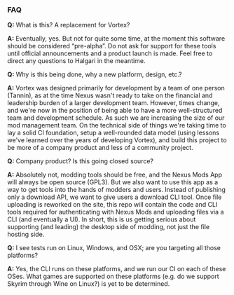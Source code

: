 ### FAQ

**Q:** What is this? A replacement for Vortex?

**A:** Eventually, yes. But not for quite some time, at the moment this software should be considered “pre-alpha”. Do not ask for support for these tools until official announcements and a product launch is made. Feel free to direct any questions to Halgari in the meantime.


**Q:** Why is this being done, why a new platform, design, etc.?

**A:** Vortex was designed primarily for development by a team of one person (Tannin), as at the time Nexus wasn't ready to take on the financial and leadership burden of a larger development team. However, times change, and we're now in the position of being able to have a more well-structured team and development schedule. As such we are increasing the size of our mod management team. On the technical side of things we're taking time to lay a solid CI foundation, setup a well-rounded data model (using lessons we've learned over the years of developing Vortex), and build this project to be more of a company product and less of a community project.


**Q:** Company product? Is this going closed source?

**A:** Absolutely not, modding tools should be free, and the Nexus Mods App will always be open source (GPL3). But we also want to use this app as a way to get tools into the hands of modders and users. Instead of publishing only a download API, we want to give users a download CLI tool. Once file uploading is reworked on the site, this repo will contain the code and CLI tools required for authenticating with Nexus Mods and uploading files via a CLI (and eventually a UI). In short, this is us getting serious about supporting (and leading) the desktop side of modding, not just the file hosting side.


**Q:** I see tests run on Linux, Windows, and OSX; are you targeting all those platforms?

**A:** Yes, the CLI runs on these platforms, and we run our CI on each of these OSes. What games are supported on these platforms (e.g. do we support Skyrim through Wine on Linux?) is yet to be determined.
